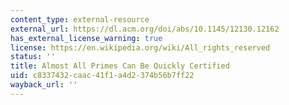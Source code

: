 ```yaml
---
content_type: external-resource
external_url: https://dl.acm.org/doi/abs/10.1145/12130.12162
has_external_license_warning: true
license: https://en.wikipedia.org/wiki/All_rights_reserved
status: ''
title: Almost All Primes Can Be Quickly Certified
uid: c8337432-caac-41f1-a4d2-374b56b7ff22
wayback_url: ''
---
```

